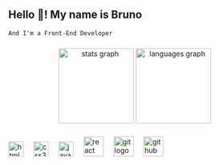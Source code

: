 <h2 align="left">Hello 👋! My name is Bruno</h2>

    And I'm a Front-End Developer
###

<div align="center">
  <img src=https://github-readme-stats.vercel.app/api?username=brunogbarbosa&theme=algolia&show_icons=true&hide_border=true&count_private=true)" height="150" alt="stats graph"/>
  
  <img src="https://github-readme-stats.vercel.app/api/top-langs/?username=brunogbarbosa&theme=algolia&show_icons=true&hide_border=true&layout=compact" height="150" alt="languages graph"  />
</div>

###

###

###

<div align="left">
  <img src="https://cdn.jsdelivr.net/gh/devicons/devicon/icons/html5/html5-original.svg" height="30" alt="html5 logo"  />
  <img width="12" />
  <img src="https://cdn.jsdelivr.net/gh/devicons/devicon/icons/css3/css3-original.svg" height="30" alt="css3 logo"  />
  <img width="12" />
  <img src="https://cdn.jsdelivr.net/gh/devicons/devicon/icons/javascript/javascript-original.svg" height="30" alt="javascript logo"  />
  <img width="12" />
  <img src="https://cdn.jsdelivr.net/gh/devicons/devicon/icons/react/react-original.svg" height="40" alt="react logo"  />
  <img width="12" />
  <img src="https://cdn.jsdelivr.net/gh/devicons/devicon/icons/git/git-original.svg" height="40" alt="git logo"  />
  <img width="12" />
  <img src="https://cdn.jsdelivr.net/gh/devicons/devicon/icons/github/github-original.svg" height="40" alt="github logo"  />
</div>

###

###
###

<br clear="both">
